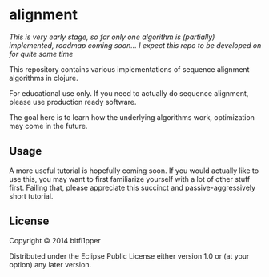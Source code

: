 # alignment

*This is very early stage, so far only one algorithm is (partially) implemented, roadmap coming soon... I expect this repo to be developed on for quite some time*

This repository contains various implementations of sequence alignment algorithms in clojure.

For educational use only. If you need to actually do sequence alignment, please use production ready software.

The goal here is to learn how the underlying algorithms work, optimization may come in the future.

## Usage

A more useful tutorial is hopefully coming soon. If you would actually like to use this, you may 
want to first familiarize yourself with a lot of other stuff first. Failing that, please appreciate this succinct and passive-aggressively short tutorial.

## License

Copyright © 2014 bitfl1pper

Distributed under the Eclipse Public License either version 1.0 or (at
your option) any later version.
